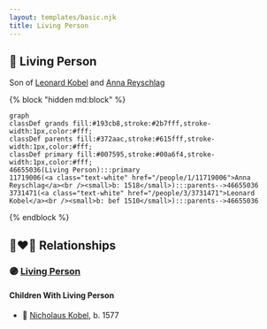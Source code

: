 ```yaml
---
layout: templates/basic.njk
title: Living Person
---
```

## 🔵 Living Person

Son of [Leonard Kobel](/people/3/3731471) and [Anna Reyschlag](/people/1/11719006)

{% block "hidden md:block" %}
```mermaid
graph
classDef grands fill:#193cb8,stroke:#2b7fff,stroke-width:1px,color:#fff;
classDef parents fill:#372aac,stroke:#615fff,stroke-width:1px,color:#fff;
classDef primary fill:#007595,stroke:#00a6f4,stroke-width:1px,color:#fff;
46655036(Living Person):::primary
11719006(<a class="text-white" href="/people/1/11719006">Anna Reyschlag</a><br /><small>b: 1518</small>):::parents-->46655036
3731471(<a class="text-white" href="/people/3/3731471">Leonard Kobel</a><br /><small>b: bef 1510</small>):::parents-->46655036
```
{% endblock %}

## 👩‍❤️‍👨 Relationships

### 🟣 [Living Person](/people/7/702138)

#### Children With Living Person
* 🔵 [Nicholaus Kobel](/people/4/41497852), b. 1577